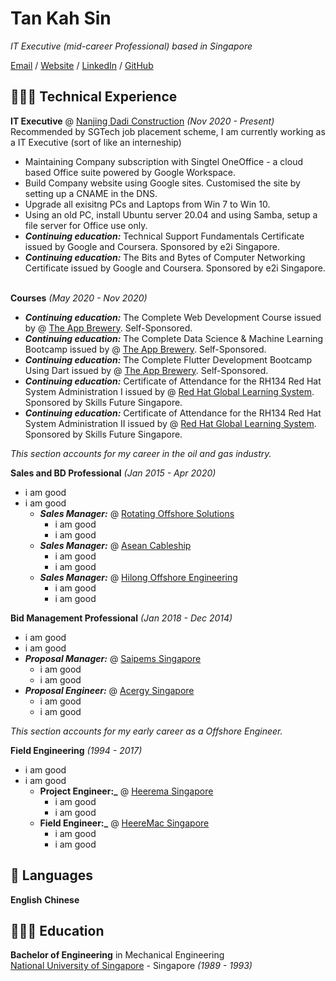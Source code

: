 # Tan Kah Sin

_IT Executive (mid-career Professional) based in Singapore_ <br>

[Email](mailto:kahsin@hotmail.com) / [Website](https://www.scratchypython.com/) / [LinkedIn](https://www.linkedin.com/in/kahsin-tan/) / [GitHub](https://github.com/tankahsin/)

## 👩🏼‍💻 Technical Experience

**IT Executive** @ [Nanjing Dadi Construction](https://www.nanjingdadi.com.sg/) _(Nov 2020 - Present)_ <br>
Recommended by SGTech job placement scheme, I am currently working as a IT Executive (sort of like an interneship)
 - Maintaining Company subscription with Singtel OneOffice - a cloud based Office suite powered by Google Workspace.
 - Build Company website using Google sites. Customised the site by setting up a CNAME in the DNS.
 - Upgrade all exisitng PCs and Laptops from Win 7 to Win 10.
 - Using an old PC, install Ubuntu server 20.04 and using Samba, setup a file server for Office use only.
 - **_Continuing education:_** Technical Support Fundamentals Certificate issued by Google and Coursera. Sponsored by e2i Singapore.
 - **_Continuing education:_** The Bits and Bytes of Computer Networking Certificate issued by Google and Coursera. Sponsored by e2i Singapore.
<br><br>

**Courses** _(May 2020 - Nov 2020)_ <br>
- **_Continuing education:_** The Complete Web Development Course issued by @ [The App Brewery](https://www.appbrewery.co/). Self-Sponsored.
- **_Continuing education:_** The Complete Data Science & Machine Learning Bootcamp issued by @ [The App Brewery](https://www.appbrewery.co/). Self-Sponsored.
- **_Continuing education:_** The Complete Flutter Development Bootcamp Using Dart issued by @ [The App Brewery](https://www.appbrewery.co/). Self-Sponsored.
- **_Continuing education:_** Certificate of Attendance for the RH134 Red Hat System Administration I issued by @ [Red Hat Global Learning System](https://www.redhat.com/en/services/training-and-certification/). Sponsored by Skills Future Singapore.
- **_Continuing education:_** Certificate of Attendance for the RH134 Red Hat System Administration II issued by @ [Red Hat Global Learning System](https://www.redhat.com/en/services/training-and-certification/). Sponsored by Skills Future Singapore.


_This section accounts for my career in the oil and gas industry._

**Sales and BD Professional** _(Jan 2015 - Apr 2020)_
 - i am good
 - i am good
   - **_Sales Manager:_** @ [Rotating Offshore Solutions](https://ros.com.sg/)
     - i am good
     - i am good
   - **_Sales Manager:_** @ [Asean Cableship](https://www.aseancableship.com/)
     - i am good
     - i am good
   - **_Sales Manager:_** @ [Hilong Offshore Engineering](https://en.hilonggroup.com/)
     - i am good
     - i am good

**Bid Management Professional** _(Jan 2018 - Dec 2014)_
  - i am good
  - i am good
   - **_Proposal Manager:_** @ [Saipems Singapore](https://www.saipems.com/)
     - i am good
     - i am good
   - **_Proposal Engineer:_** @ [Acergy Singapore](https://www.subsea7.com/)
     - i am good
     - i am good

_This section accounts for my early career as a Offshore Engineer._
<br>

**Field Engineering** _(1994 - 2017)_ <br>
  - i am good
  - i am good
    - **Project Engineer:_** @ [Heerema Singapore](https://www.hmc-heerema.com/)
      - i am good
      - i am good
    - **Field Engineer:_** @ [HeereMac Singapore](https://www.hmc-heerema.com/)
      - i am good
      - i am good

## 💬 Languages

**English**
**Chinese**
<br>

## 👩🏼‍🎓 Education

**Bachelor of Engineering** in Mechanical Engineering<br>
[National University of Singapore](https://www.nus.edu/) - Singapore _(1989 - 1993)_
